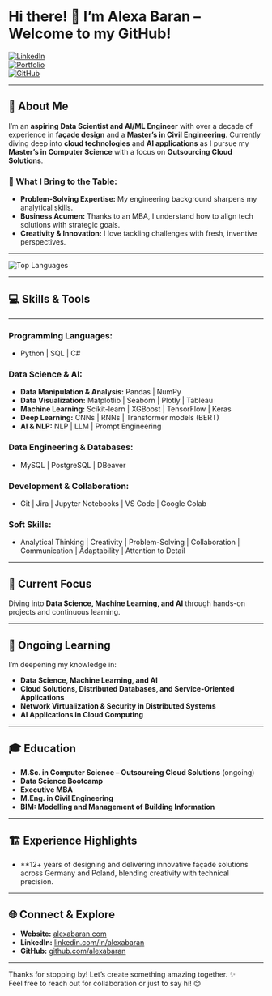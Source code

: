 # Hi there! 👋 I’m Alexa Baran – Welcome to my GitHub!

[![LinkedIn](https://img.shields.io/badge/LinkedIn-0077B5?logo=linkedin&logoColor=white)](https://www.linkedin.com/in/alexabaran)  
[![Portfolio](https://img.shields.io/badge/Website-%23000000.svg?logo=firefox&logoColor=white)](https://alexabaran.com/)  
[![GitHub](https://img.shields.io/badge/GitHub-%2312100E.svg?logo=github&logoColor=white)](https://github.com/alexabaran)

---

## 🧠 About Me  
I’m an **aspiring Data Scientist and AI/ML Engineer** with over a decade of experience in **façade design** and a **Master’s in Civil Engineering**. Currently diving deep into **cloud technologies** and **AI applications** as I pursue my **Master’s in Computer Science** with a focus on **Outsourcing Cloud Solutions**.  

### 🌟 What I Bring to the Table:
- **Problem-Solving Expertise:** My engineering background sharpens my analytical skills.  
- **Business Acumen:** Thanks to an MBA, I understand how to align tech solutions with strategic goals.  
- **Creativity & Innovation:** I love tackling challenges with fresh, inventive perspectives.

---

![Top Languages](https://github-readme-stats.vercel.app/api/top-langs/?username=alexabaran&langs_count=5&layout=compact&theme=radical&include_all_commits=true)


---

## 💻 Skills & Tools

---

### Programming Languages:  
- Python | SQL | C#

### Data Science & AI:  
- **Data Manipulation & Analysis:** Pandas | NumPy  
- **Data Visualization:** Matplotlib | Seaborn | Plotly | Tableau  
- **Machine Learning:** Scikit-learn | XGBoost | TensorFlow | Keras  
- **Deep Learning:** CNNs | RNNs | Transformer models (BERT)  
- **AI & NLP:** NLP | LLM | Prompt Engineering  

### Data Engineering & Databases:  
- MySQL | PostgreSQL | DBeaver  

### Development & Collaboration:  
- Git | Jira | Jupyter Notebooks | VS Code | Google Colab    

### Soft Skills:  
- Analytical Thinking | Creativity | Problem-Solving | Collaboration | Communication | Adaptability | Attention to Detail  

---

## 🔭 Current Focus  
Diving into **Data Science, Machine Learning, and AI** through hands-on projects and continuous learning.  

---

## 🌱 Ongoing Learning  
I’m deepening my knowledge in:  
- **Data Science, Machine Learning, and AI**  
- **Cloud Solutions, Distributed Databases, and Service-Oriented Applications**  
- **Network Virtualization & Security in Distributed Systems**  
- **AI Applications in Cloud Computing** 

---

## 🎓 Education  
- **M.Sc. in Computer Science – Outsourcing Cloud Solutions** (ongoing)
- **Data Science Bootcamp**
- **Executive MBA**  
- **M.Eng. in Civil Engineering**
- **BIM: Modelling and Management of Building Information** 

---

## 🏗️ Experience Highlights  
- **12+ years of designing and delivering innovative façade solutions across Germany and Poland, blending creativity with technical precision. 

---

## 🌐 Connect & Explore  
- **Website:** [alexabaran.com](https://alexabaran.com)  
- **LinkedIn:** [linkedin.com/in/alexabaran](https://www.linkedin.com/in/alexabaran)  
- **GitHub:** [github.com/alexabaran](https://github.com/alexabaran)  

---

Thanks for stopping by! Let’s create something amazing together. ✨  
Feel free to reach out for collaboration or just to say hi! 😊
